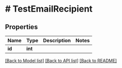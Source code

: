 # # TestEmailRecipient

## Properties

Name | Type | Description | Notes
------------ | ------------- | ------------- | -------------
**id** | **int** |  | 

[[Back to Model list]](../../README.md#documentation-for-models) [[Back to API list]](../../README.md#documentation-for-api-endpoints) [[Back to README]](../../README.md)


